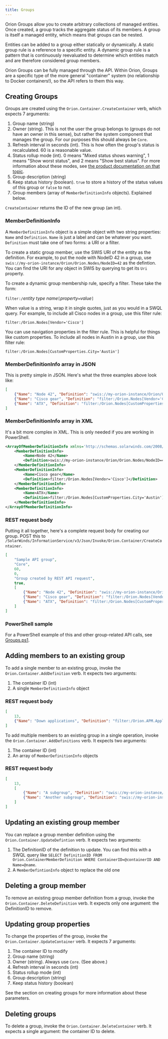 ```yaml
---
title: Groups
---
```


Orion Groups allow you to create arbitrary collections of managed entities.
Once created, a group tracks the aggregate status of its members.
A group is itself a managed entity, which means that groups can be nested.

Entities can be added to a group either statically or dynamically.
A static group rule is a reference to a specific entity.
A dynamic group rule is a pattern that is continuously reevaluated to determine which entities match and are therefore considered group members.

Orion Groups can be fully managed through the API.
Within Orion, Groups are a specific type of the more general "container" system (no relationship to Docker containers!), so the API refers to them this way.

## Creating Groups

Groups are created using the `Orion.Container.CreateContainer` verb, which expects 7 arguments:

1. Group name (string)
2. Owner (string). This is not the user the group belongs to (groups do not have an owner in this sense), but rather the system component that manages the group. For our purposes this should always be `Core`.
3. Refresh interval in seconds (int). This is how often the group's status is recalculated. 60 is a reasonable value.
4. Status rollup mode (int). 0 means "Mixed status shows warning", 1 means "Show worst status", and 2 means "Show best status". For more information about these modes, see [the product documentation on that topic](http://www.solarwinds.com/documentation/en/flarehelp/orionplatform/content/core-managing-the-display-of-group-status-sw1691.htm?cshid=OrionCoreAGManagingDisplayGroupStatus).
5. Group description (string)
6. Keep status history (boolean). `true` to store a history of the status values of this group or `false` to not.
7. Group members (array of `MemberDefinitionInfo` objects). Explained below.

`CreateContainer` returns the ID of the new group (an int).

### MemberDefinitionInfo

A `MemberDefinitionInfo` object is a simple object with two string properties: `Name` and `Definition`. `Name` is just a label and can be whatever you want.
`Definition` must take one of two forms: a URI or a filter.

To create a static group member, use the SWIS URI of the entity as the definition.
For example, to put the node with NodeID 42 in a group, use `swis://my-orion-instance/Orion/Orion.Nodes/NodeID=42` as the defintion.
You can find the URI for any object in SWIS by querying to get its `Uri` property.

To create a dynamic group membership rule, specify a filter.
These take the form:

`filter:/`_entity type name_`[`_property_`=`_value_`]`

When value is a string, wrap it in single quotes, just as you would in a SWQL query.
For example, to include all Cisco nodes in a group, use this filter rule:

`filter:/Orion.Nodes[Vendor='Cisco']`

You can use navigation properties in the filter rule.
This is helpful for things like custom properties.
To include all nodes in Austin in a group, use this filter rule:

`filter:/Orion.Nodes[CustomProperties.City='Austin']`

### MemberDefinitionInfo array in JSON

This is pretty simple in JSON.
Here's what the three examples above look like:

```json
[
    {"Name": "Node 42", "Definition": "swis://my-orion-instance/Orion/Orion.Nodes/NodeID=42"},
    {"Name": "Cisco gear", "Definition": "filter:/Orion.Nodes[Vendor='Cisco']"},
    {"Name": "ATX", "Definition": "filter:/Orion.Nodes[CustomProperties.City='Austin']"}
]
```

### MemberDefinitionInfo array in XML

It's a bit more complex in XML.
This is only needed if you are working in PowerShell.

```xml
<ArrayOfMemberDefinitionInfo xmlns='http://schemas.solarwinds.com/2008/Orion'>
    <MemberDefinitionInfo>
        <Name>Node 42</Name>
        <Definition>swis://my-orion-instance/Orion/Orion.Nodes/NodeID=42</Definition>
    </MemberDefinitionInfo>
    <MemberDefinitionInfo>
        <Name>Cisco gear</Name>
        <Definition>filter:/Orion.Nodes[Vendor='Cisco']</Definition>
    </MemberDefinitionInfo>
    <MemberDefinitionInfo>
        <Name>ATX</Name>
        <Definition>filter:/Orion.Nodes[CustomProperties.City='Austin']</Definition>
    </MemberDefinitionInfo>
</ArrayOfMemberDefinitionInfo>
```

### REST request body

Putting it all together, here's a complete request body for creating our group.
POST this to `/SolarWinds/InformationService/v3/Json/Invoke/Orion.Container/CreateContainer`.

```json
[
    "Sample API group",
    "Core",
    60,
    0,
    "Group created by REST API request",
    true,
    [
        {"Name": "Node 42", "Definition": "swis://my-orion-instance/Orion/Orion.Nodes/NodeID=42"},
        {"Name": "Cisco gear", "Definition": "filter:/Orion.Nodes[Vendor='Cisco']"},
        {"Name": "ATX", "Definition": "filter:/Orion.Nodes[CustomProperties.City='Austin']"}
    ]
]
```

### PowerShell sample

For a PowerShell example of this and other group-related API calls, see [Groups.ps1](https://github.com/solarwinds/OrionSDK/blob/master/Samples/PowerShell/Groups.ps1).

## Adding members to an existing group

To add a single member to an existing group, invoke the `Orion.Container.AddDefinition` verb.
It expects two arguments:

1. The container ID (int)
2. A single `MemberDefinitionInfo` object

### REST request body

```json
[
    13,
    {"Name": "Down applications", "Definition": "filter:/Orion.APM.Application[Status=2]"}
]
```

To add multiple members to an existing group in a single operation, invoke the `Orion.Container.AddDefinitions` verb.
It expects two arguments:

1. The container ID (int)
2. An array of `MemberDefinitionInfo` objects

### REST request body

```json
[
    13,
    [
        {"Name": "A subgroup", "Definition": "swis://my-orion-instance/Orion/Orion.Groups/ContainerID=9"},
        {"Name": "Another subgroup", "Definition": "swis://my-orion-instance/Orion/Orion.Groups/ContainerID=10"}
    ]
]
```

## Updating an existing group member

You can replace a group member definition using the `Orion.Container.UpdateDefintion` verb.
It expects two arguments:

1. The DefinitionID of the definition to update. You can find this with a SWQL query like `SELECT DefinitionID FROM Orion.ContainerMemberDefinition WHERE ContainerID=@containerID AND Name=@name`.
2. A `MemberDefintionInfo` object to replace the old one

## Deleting a group member

To remove an existing group member definition from a group, invoke the `Orion.Container.DeleteDefinition` verb.
It expects only one argument: the DefinitionID to remove.

## Updating group properties

To change the properties of the group, invoke the `Orion.Container.UpdateContainer` verb.
It expects 7 arguments:

1. The container ID to modify
2. Group name (string)
3. Owner (string). Always use `Core`. (See above.)
4. Refresh interval in seconds (int)
5. Status rollup mode (int)
6. Group description (string)
7. Keep status history (boolean)

See the section on creating groups for more information about these parameters.

## Deleting groups

To delete a group, invoke the `Orion.Container.DeleteContainer` verb. It expects a single argument: the container ID to delete.
